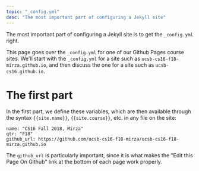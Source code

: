 ```yaml
---
topic: "_config.yml"
desc: "The most important part of configuring a Jekyll site"
---
```


The most important part of configuring a Jekyll site is to get the `_config.yml` right.

This page goes over the `_config.yml` for one of our Github Pages course sites.  We'll start with the `_config.yml`
for a site such as `ucsb-cs16-f18-mirza.github.io`, and then discuss the one for a site such as `ucsb-cs16.github.io`.

# The first part

In the first part, we define these variables, which are then available through the syntax
`{{site.name}}`, `{{site.course}}`, etc. in any file on the site:

```
name: "CS16 Fall 2018, Mirza"
qtr: "F18"
github_url: https://github.com/ucsb-cs16-f18-mirza/ucsb-cs16-f18-mirza.github.io
```

The `github_url` is particularly important, since it is what makes the "Edit this Page On Github" link at the
bottom of each page work properly.
